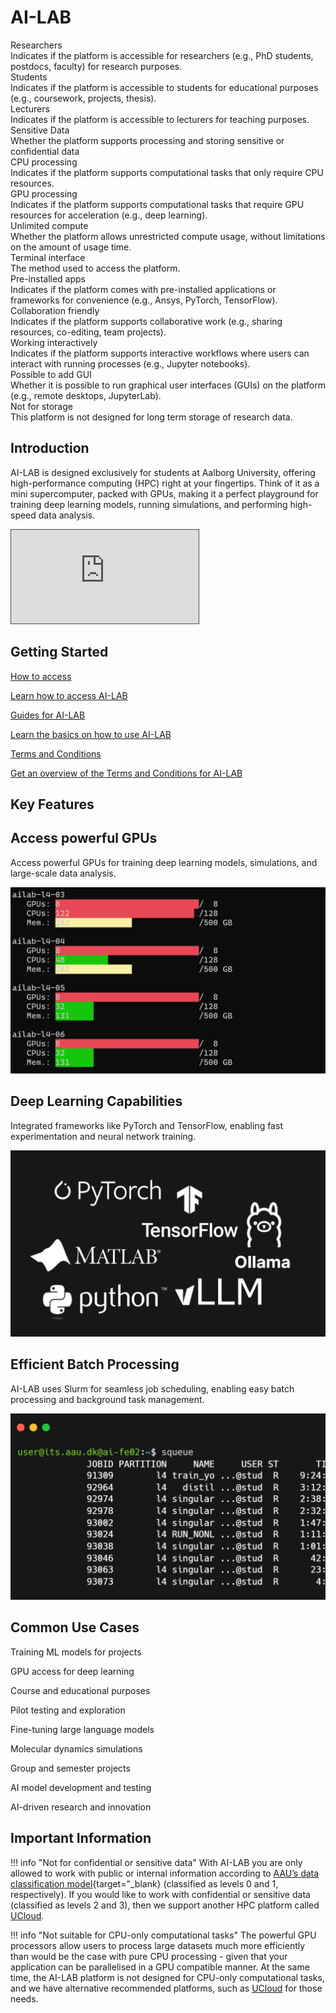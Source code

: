 # AI-LAB

<div class="tag-container">
    <div class="tag-item">
        <div class="tag">Researchers<i class="bi bi-x-lg"></i></div>
        <div class="tooltip">Indicates if the platform is accessible for researchers (e.g., PhD students, postdocs, faculty) for research purposes.</div>
    </div>
    <div class="tag-item">
        <div class="tag">Students<i class="bi bi-check-lg"></i></div>
        <div class="tooltip">Indicates if the platform is accessible to students for educational purposes (e.g., coursework, projects, thesis).</div>
    </div>
    <div class="tag-item">
        <div class="tag">Lecturers<i class="bi bi-check-lg"></i></div>
        <div class="tooltip">Indicates if the platform is accessible to lecturers for teaching purposes.</div>
    </div>
    <div class="tag-item">
        <div class="tag">Sensitive Data<i class="bi bi-x-lg"></i></div>
        <div class="tooltip">Whether the platform supports processing and storing sensitive or confidential data</div>
    </div>
    <div class="tag-item">
        <div class="tag">CPU processing<i class="bi bi-x-lg"></i></div>
        <div class="tooltip">Indicates if the platform supports computational tasks that only require CPU resources.</div>
    </div>
    <div class="tag-item">
        <div class="tag">GPU processing<i class="bi bi-check-lg"></i></div>
        <div class="tooltip">Indicates if the platform supports computational tasks that require GPU resources for acceleration (e.g., deep learning).</div>
    </div>
    <div class="tag-item">
        <div class="tag">Unlimited compute<i class="bi bi-check-lg"></i></div>
        <div class="tooltip">Whether the platform allows unrestricted compute usage, without limitations on the amount of usage time.</div>
    </div>
    <div class="tag-item">
        <div class="tag">Terminal interface<i class="bi bi-check-lg"></i></div>
        <div class="tooltip">The method used to access the platform.</div>
    </div>
    <div class="tag-item">
        <div class="tag">Pre-installed apps<i class="bi bi-check-lg"></i></div>
        <div class="tooltip">Indicates if the platform comes with pre-installed applications or frameworks for convenience (e.g., Ansys, PyTorch, TensorFlow).</div>
    </div>
    <div class="tag-item">
        <div class="tag">Collaboration friendly<i class="bi bi-check-lg"></i></div>
        <div class="tooltip">Indicates if the platform supports collaborative work (e.g., sharing resources, co-editing, team projects).</div>
    </div>
    <div class="tag-item">
        <div class="tag">Working interactively<i class="bi bi-x-lg"></i></div>
        <div class="tooltip">Indicates if the platform supports interactive workflows where users can interact with running processes (e.g., Jupyter notebooks).</div>
    </div>
    <div class="tag-item">
        <div class="tag">Possible to add GUI<i class="bi bi-x-lg"></i></div>
        <div class="tooltip">Whether it is possible to run graphical user interfaces (GUIs) on the platform (e.g., remote desktops, JupyterLab).</div>
    </div>
    <div class="tag-item">
        <div class="tag">Not for storage<i class="bi bi-x-lg"></i></div>
        <div class="tooltip">This platform is not designed for long term storage of research data.</div>
    </div>
</div>

## Introduction
AI-LAB is designed exclusively for students at Aalborg University, offering high-performance computing (HPC) right at your fingertips. Think of it as a mini supercomputer, packed with GPUs, making it a perfect playground for training deep learning models, running simulations, and performing high-speed data analysis.

<div class="video-container">
  <iframe src="https://panopto.aau.dk/Panopto/Pages/Embed.aspx?id=ca815ae2-352b-4d2e-942f-b2b800bfa7e3&amp;autoplay=false&amp;offerviewer=true&amp;showtitle=false&amp;showbrand=true&amp;captions=false&amp;interactivity=all"
          allowfullscreen=""
          allow="autoplay"
          style="border: 1px solid #464646;"></iframe>
</div>

## Getting Started

<div class="custom-grid-3">
    <a href="/ai-lab/how-to-access/" class="custom-grid-item">
        <i class="custom-grid-icon bi bi-file-lock2-fill"></i>
        <p class="custom-grid-title">How to access</p>
        <p class="custom-grid-content">Learn how to access AI-LAB</p>
    </a>
    <a href="/ai-lab/guides/" class="custom-grid-item">
        <i class="custom-grid-icon bi bi-map-fill"></i>
        <p class="custom-grid-title">Guides for AI-LAB</p>
        <p class="custom-grid-content">Learn the basics on how to use AI-LAB</p>
    </a>
    <a href="/assets/terms-and-conditions-ai-lab.pdf" target="_blank" class="custom-grid-item">
        <i class="custom-grid-icon bi bi-file-text-fill"></i>
        <p class="custom-grid-title">Terms and Conditions</p>
        <p class="custom-grid-content">Get an overview of the Terms and Conditions for AI-LAB</p>
    </a>
</div>

## Key Features

<div class="custom-grid-3">
    <div class="custom-grid-item">
        <h2>Access powerful GPUs</h2>
        <p class="custom-grid-feature">Access powerful GPUs for training deep learning models, simulations, and large-scale data analysis.</p>
        <img src="/assets/img/ai-lab/ai-lab-feature-1.png">
    </div>
    <div class="custom-grid-item">
        <h2>Deep Learning Capabilities</h2>
        <p class="custom-grid-feature">Integrated frameworks like PyTorch and TensorFlow, enabling fast experimentation and neural network training.</p>
        <img src="/assets/img/ai-lab/ai-lab-feature-2.png">
    </div>
    <div class="custom-grid-item">
        <h2>Efficient Batch Processing</h2>
        <p class="custom-grid-feature">AI-LAB uses Slurm for seamless job scheduling, enabling easy batch processing and background task management.</p>
        <img src="/assets/img/ai-lab/ai-lab-feature-3.png">
    </div>
</div>

## Common Use Cases

<div class="custom-grid-3">
    <div class="custom-usecase-item">
        <i class="custom-usecase-icon bi bi-graph-up"></i>
        <p class="custom-usecase-text">Training ML models for projects</p>
    </div>
    <div class="custom-usecase-item">
        <i class="custom-usecase-icon bi bi-cpu"></i>
        <p class="custom-usecase-text">GPU access for deep learning</p>
    </div>
    <div class="custom-usecase-item">
        <i class="custom-usecase-icon bi bi-book"></i>
        <p class="custom-usecase-text">Course and educational purposes</p>
    </div>
    <div class="custom-usecase-item">
        <i class="custom-usecase-icon bi bi-lightbulb"></i>
        <p class="custom-usecase-text">Pilot testing and exploration</p>
    </div>
    <div class="custom-usecase-item">
        <i class="custom-usecase-icon bi bi-diagram-3"></i>
        <p class="custom-usecase-text">Fine-tuning large language models</p>
    </div>
    <div class="custom-usecase-item">
        <i class="custom-usecase-icon bi bi-gear"></i>
        <p class="custom-usecase-text">Molecular dynamics simulations</p>
    </div>
    <div class="custom-usecase-item">
        <i class="custom-usecase-icon bi bi-people"></i>
        <p class="custom-usecase-text">Group and semester projects</p>
    </div>
    <div class="custom-usecase-item">
        <i class="custom-usecase-icon bi bi-cloud"></i>
        <p class="custom-usecase-text">AI model development and testing</p>
    </div>
    <div class="custom-usecase-item">
        <i class="custom-usecase-icon bi bi-robot"></i>
        <p class="custom-usecase-text">AI-driven research and innovation</p>
    </div>
</div>



## Important Information

!!! info "Not for confidential or sensitive data"
    With AI-LAB you are only allowed to work with public or internal information according to [AAU’s data classification model](https://www.security.aau.dk/data-classification){target="\_blank} (classified as levels 0 and 1, respectively).
    If you would like to work with confidential or sensitive data (classified as levels 2 and 3), then we support another HPC platform called [UCloud](/ucloud/).

!!! info "Not suitable for CPU-only computational tasks"
    The powerful GPU processors allow users to process large datasets much more efficiently than would be the case with pure CPU processing - given that your application can be parallelised in a GPU compatible manner. At the same time, the AI-LAB platform is not designed for CPU-only computational tasks, and we have alternative recommended platforms, such as [UCloud](/ucloud/) for those needs.